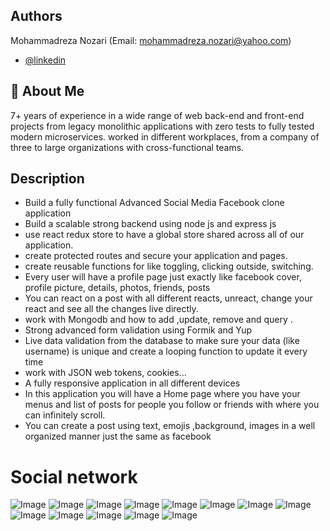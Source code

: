 ## Authors

Mohammadreza Nozari (Email: mohammadreza.nozari@yahoo.com)

- [@linkedin](https://www.linkedin.com/in/mrnozari/)

## 🚀 About Me

7+ years of experience in a wide range of web back-end and front-end projects from legacy
monolithic applications with zero tests to fully tested modern microservices. worked in different
workplaces, from a company of three to large organizations with cross-functional teams.

## Description

- Build a fully functional Advanced Social Media Facebook clone application
- Build a scalable strong backend using node js and express js
- use react redux store to have a global store shared across all of our application.
- create protected routes and secure your application and pages.
- create reusable functions for like toggling, clicking outside, switching.
- Every user will have a profile page just exactly like facebook cover, profile picture, details, photos, friends, posts
- You can react on a post with all different reacts, unreact, change your react and see all the changes live directly.
- work with Mongodb and how to add ,update, remove and query .
- Strong advanced form validation using Formik and Yup
- Live data validation from the database to make sure your data (like username) is unique and create a looping function to update it every time
- work with JSON web tokens, cookies...
- A fully responsive application in all different devices
- In this application you will have a Home page where you have your menus and list of posts for people you follow or friends with where you can infinitely scroll.
- You can create a post using text, emojis ,background, images in a well organized manner just the same as facebook

# Social network

![Image](https://raw.githubusercontent.com/devnozari/socialnetwork/develop/images/1.png)
![Image](https://raw.githubusercontent.com/devnozari/socialnetwork/develop/images/2.png)
![Image](https://raw.githubusercontent.com/devnozari/socialnetwork/develop/images/3.png)
![Image](https://raw.githubusercontent.com/devnozari/socialnetwork/develop/images/4.png)
![Image](https://raw.githubusercontent.com/devnozari/socialnetwork/develop/images/5.png)
![Image](https://raw.githubusercontent.com/devnozari/socialnetwork/develop/images/6.png)
![Image](https://raw.githubusercontent.com/devnozari/socialnetwork/develop/images/7.png)
![Image](https://raw.githubusercontent.com/devnozari/socialnetwork/develop/images/8.png)
![Image](https://raw.githubusercontent.com/devnozari/socialnetwork/develop/images/9.png)
![Image](https://raw.githubusercontent.com/devnozari/socialnetwork/develop/images/10.png)
![Image](https://raw.githubusercontent.com/devnozari/socialnetwork/develop/images/11.png)
![Image](https://raw.githubusercontent.com/devnozari/socialnetwork/develop/images/12.png)
![Image](https://raw.githubusercontent.com/devnozari/socialnetwork/develop/images/13.png)
